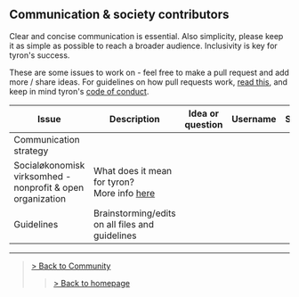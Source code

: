 ## Communication & society contributors
Clear and concise communication is essential. Also simplicity, please keep it as simple as possible to reach a broader audience. Inclusivity is key for tyron's success.

These are some issues to work on - feel free to make a pull request and add more / share ideas. For guidelines on how pull requests work, [read this](https://github.com/tyronNetwork/tyron/blob/master/CONTRIBUTING.md), and keep in mind tyron's [code of conduct](https://github.com/tyronNetwork/tyron/blob/master/CODE_OF_CONDUCT.md).

| Issue | Description | Idea or question | Username | Status |
|---|---|---|---|---|
| Communication strategy |
| Socialøkonomisk virksomhed - nonprofit & open organization | What does it mean for tyron? <br/> More info [here](https://www.startupsvar.dk/socialoekonomisk-virksomhed) |
| Guidelines | Brainstorming/edits on all files and guidelines |

---

> <a href="/community"> > Back to Community </a>
>> <a href="/"> > Back to homepage </a>
